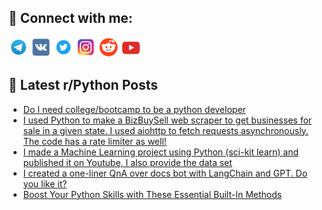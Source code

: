## 🔎 Connect with me:
[<img src="https://github.com/bullbesh/bullbesh/blob/main/images/Telegram.png" width="32" height="32" />](https://t.me/bullbesh)
[<img src="https://github.com/bullbesh/bullbesh/blob/main/images/VK.png" width="32" height="32" />](https://vk.com/bullbesh)
[<img src="https://github.com/bullbesh/bullbesh/blob/main/images/Twitter.png" width="32" height="32" />](https://twitter.com/bullbesh1)
[<img src="https://github.com/bullbesh/bullbesh/blob/main/images/Instagram.png" width="32" height="32" />](https://www.instagram.com/bullbesh)
[<img src="https://github.com/bullbesh/bullbesh/blob/main/images/Reddit.png" width="32" height="32" />](https://www.reddit.com/user/bullbesh)
[<img src="https://github.com/bullbesh/bullbesh/blob/main/images/YouTube.png" width="32" height="32" />](https://www.youtube.com/channel/UCtfjRs6uzgq5mfm8S06WTcg)

## 📕 Latest r/Python Posts
<!-- BLOG-POST-LIST:START -->
- [Do I need college/bootcamp to be a python developer](https://www.reddit.com/r/Python/comments/12iy0b2/do_i_need_collegebootcamp_to_be_a_python_developer/)
- [I used Python to make a BizBuySell web scraper to get businesses for sale in a given state. I used aiohttp to fetch requests asynchronously. The code has a rate limiter as well!](https://www.reddit.com/r/Python/comments/12ixw47/i_used_python_to_make_a_bizbuysell_web_scraper_to/)
- [I made a Machine Learning project using Python &lpar;sci-kit learn&rpar; and published it on Youtube, I also provide the data set](https://www.reddit.com/r/Python/comments/12ixgj5/i_made_a_machine_learning_project_using_python/)
- [I created a one-liner QnA over docs bot with LangChain and GPT. Do you like it?](https://www.reddit.com/r/Python/comments/12iwowi/i_created_a_oneliner_qna_over_docs_bot_with/)
- [Boost Your Python Skills with These Essential Built-In Methods](https://www.reddit.com/r/Python/comments/12iwii1/boost_your_python_skills_with_these_essential/)
<!-- BLOG-POST-LIST:END -->
